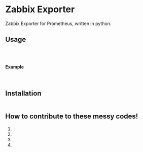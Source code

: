 # Zabbix Exporter

Zabbix Exporter for Prometheus, written in python.

## Usage
```



```

#### Example
`                                       `

## Installation

```

```

## How to contribute to these messy codes!

1.
2.
3.
4.